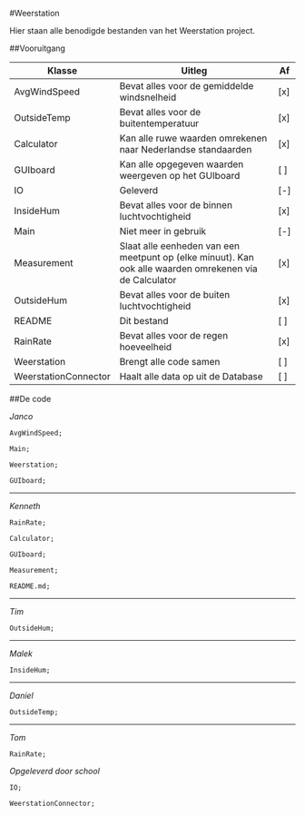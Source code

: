 #Weerstation

Hier staan alle benodigde bestanden van het Weerstation project. 


##Vooruitgang

| Klasse | Uitleg | Af |
| ------------- | ------------------------------------------- | ---- |
| AvgWindSpeed | Bevat alles voor de gemiddelde windsnelheid | [x] |
| OutsideTemp | Bevat alles voor de buitentemperatuur | [x] |
| Calculator | Kan alle ruwe waarden omrekenen naar Nederlandse standaarden | [x] |
| GUIboard | Kan alle opgegeven waarden weergeven op het GUIboard | [ ] |
| IO | Geleverd | [-] |
| InsideHum | Bevat alles voor de binnen luchtvochtigheid | [x] |
| Main | Niet meer in gebruik | [-] |
| Measurement | Slaat alle eenheden van een meetpunt op (elke minuut). Kan ook alle waarden omrekenen via de Calculator | [x] |
| OutsideHum | Bevat alles voor de buiten luchtvochtigheid | [x] |
| README | Dit bestand | [ ] |
| RainRate | Bevat alles voor de regen hoeveelheid | [x] |
| Weerstation | Brengt alle code samen | [ ] |
| WeerstationConnector | Haalt alle data op uit de Database | [ ] |

##De code

*Janco*
```
AvgWindSpeed;
```
```
Main;
```
```
Weerstation;
```
```
GUIboard;
```

---

*Kenneth*
```
RainRate;
```
```
Calculator;
```
```
GUIboard;
```
```
Measurement;
```
```
README.md;
```

---

*Tim*
```
OutsideHum;
```

---

*Malek*
```
InsideHum;
```

---

*Daniel*
```
OutsideTemp;
```

---

*Tom*
```
RainRate;
```

*Opgeleverd door school*
```
IO;
```
```
WeerstationConnector;
```

